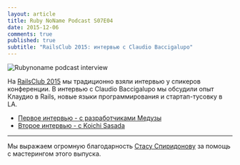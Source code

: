 ```yaml
---
layout: article
title: Ruby NoName Podcast S07E04
date: 2015-12-06
comments: true
published: true
subtitle: "RailsClub 2015: интервью с Claudio Baccigalupo"
---
```


![Rubynoname podcast interview](http://rubynoname.ru/images/photos/claudiob.jpg)

На [RailsClub 2015](http://railsclub.ru/) мы традиционно взяли интервью у спикеров конференции.
В интервью с Claudio Baccigalupo мы обсудили опыт Клаудио в Rails, новые языки программирования и стартап-тусовку в LA.

* [Первое интервью - с разработчиками Медузы](http://rubynoname.ru/posts/2015/S07E02.html)
* [Второе интервью - с Koichi Sasada](http://rubynoname.ru/posts/2015/S07E03.html)

******

Мы выражаем огромную благодарность [Стасу Спиридонову](https://twitter.com/stas_spiridonov) за помощь с мастерингом этого выпуска.

